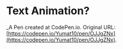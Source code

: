 # Text Animation?
 _A Pen created at CodePen.io. Original URL: [https://codepen.io/Yumat10/pen/OJJgZNx](https://codepen.io/Yumat10/pen/OJJgZNx).

 